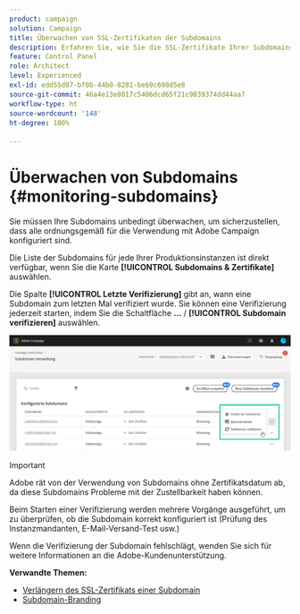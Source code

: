 ```yaml
---
product: campaign
solution: Campaign
title: Überwachen von SSL-Zertifikaten der Subdomains
description: Erfahren Sie, wie Sie die SSL-Zertifikate Ihrer Subdomains überwachen.
feature: Control Panel
role: Architect
level: Experienced
exl-id: edd55d07-bf0b-44b0-8281-be69c698d5e8
source-git-commit: 46a4e13e8017c5406dcd65f21c9839374dd44aa7
workflow-type: ht
source-wordcount: '148'
ht-degree: 100%

---
```


# Überwachen von Subdomains {#monitoring-subdomains}

Sie müssen Ihre Subdomains unbedingt überwachen, um sicherzustellen, dass alle ordnungsgemäß für die Verwendung mit Adobe Campaign konfiguriert sind.

Die Liste der Subdomains für jede Ihrer Produktionsinstanzen ist direkt verfügbar, wenn Sie die Karte **[!UICONTROL Subdomains &amp; Zertifikate]** auswählen.

Die Spalte **[!UICONTROL Letzte Verifizierung]** gibt an, wann eine Subdomain zum letzten Mal verifiziert wurde. Sie können eine Verifizierung jederzeit starten, indem Sie die Schaltfläche **...** / **[!UICONTROL Subdomain verifizieren]** auswählen.

![](assets/subdomain_verification.png)

>[!IMPORTANT]
>
>Adobe rät von der Verwendung von Subdomains ohne Zertifikatsdatum ab, da diese Subdomains Probleme mit der Zustellbarkeit haben können.

Beim Starten einer Verifizierung werden mehrere Vorgänge ausgeführt, um zu überprüfen, ob die Subdomain korrekt konfiguriert ist (Prüfung des Instanzmandanten, E-Mail-Versand-Test usw.)

Wenn die Verifizierung der Subdomain fehlschlägt, wenden Sie sich für weitere Informationen an die Adobe-Kundenunterstützung.

**Verwandte Themen:**

* [Verlängern des SSL-Zertifikats einer Subdomain](../../subdomains-certificates/using/renewing-subdomain-certificate.md)
* [Subdomain-Branding](../../subdomains-certificates/using/subdomains-branding.md)
